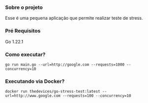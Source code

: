 ### Sobre o projeto
Esse é uma pequena aplicação que permite realizar teste de stress.

### Pré Requisitos
Go 1.22.1

### Como executar?
```
go run main.go --url=http://google.com --requests=1000 --concurrency=10
```

### Executando via Docker?
```
docker run thedevices/go-stress-test:latest --url=http://www.google.com --requests=100 --concurrency=10 
```